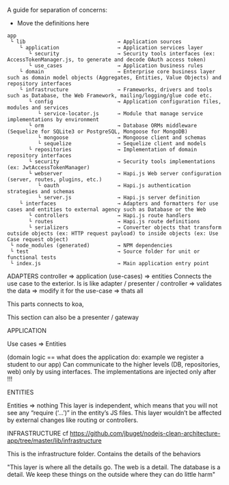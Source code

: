 A guide for separation of concerns:
- Move the definitions here

```
app 
 └ lib                              → Application sources 
    └ application                   → Application services layer
       └ security                   → Security tools interfaces (ex: AccessTokenManager.js, to generate and decode OAuth access token)
       └ use_cases                  → Application business rules 
    └ domain                        → Enterprise core business layer such as domain model objects (Aggregates, Entities, Value Objects) and repository interfaces
    └ infrastructure                → Frameworks, drivers and tools such as Database, the Web Framework, mailing/logging/glue code etc.
       └ config                     → Application configuration files, modules and services
          └ service-locator.js      → Module that manage service implementations by environment
       └ orm                        → Database ORMs middleware (Sequelize for SQLite3 or PostgreSQL, Mongoose for MongoDB)
          └ mongoose                → Mongoose client and schemas
          └ sequelize               → Sequelize client and models
       └ repositories               → Implementation of domain repository interfaces
       └ security                   → Security tools implementations (ex: JwtAccessTokenManager)
       └ webserver                  → Hapi.js Web server configuration (server, routes, plugins, etc.)
          └ oauth                   → Hapi.js authentication strategies and schemas
          └ server.js               → Hapi.js server definition
    └ interfaces                    → Adapters and formatters for use cases and entities to external agency such as Database or the Web
       └ controllers                → Hapi.js route handlers
       └ routes                     → Hapi.js route definitions
       └ serializers                → Converter objects that transform outside objects (ex: HTTP request payload) to inside objects (ex: Use Case request object)
 └ node_modules (generated)         → NPM dependencies
 └ test                             → Source folder for unit or functional tests
 └ index.js                         → Main application entry point
```

ADAPTERS
controller => application (use-cases) => entities
Connects the use case to the exterior. Is is like adapter / presenter / controller
=> validates the data
=> modify it for the use-case
=> thats all

This parts connects to koa,

This section can also be a presenter / gateway

APPLICATION

Use cases => Entities

(domain logic == what does the application do: example we register a student to our app)
Can communicate to the higher levels (DB, repositories, web) only by using interfaces.
The implementations are injected only after !!!

ENTITIES

Entities => nothing
This layer is independent, which means that you will not see any “require (‘…’)” in the entity’s JS files.
This layer wouldn’t be affected by external changes like routing or controllers.

INFRASTRUCTURE
cf https://github.com/jbuget/nodejs-clean-architecture-app/tree/master/lib/infrastructure

This is the infrastructure folder. Contains the details of the behaviors

"This layer is where all the details go. The web is a detail. The database is a detail. We keep these things on the outside where they can do little harm"